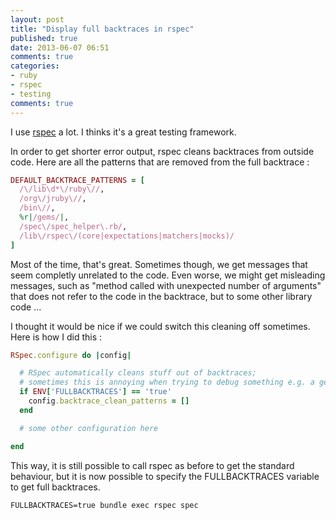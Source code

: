 ```yaml
---
layout: post
title: "Display full backtraces in rspec"
published: true
date: 2013-06-07 06:51
comments: true
categories:
- ruby
- rspec
- testing
comments: true
---
```

I use [rspec](http://rspec.info/) a lot. I thinks it's a great testing framework.

In order to get shorter error output, rspec cleans backtraces from outside code. Here are all the patterns that are removed from the full backtrace :

```ruby
DEFAULT_BACKTRACE_PATTERNS = [
  /\/lib\d*\/ruby\//,
  /org\/jruby\//,
  /bin\//,
  %r|/gems/|,
  /spec\/spec_helper\.rb/,
  /lib\/rspec\/(core|expectations|matchers|mocks)/
]
```

Most of the time, that's great. Sometimes though, we get messages that seem completly unrelated to the code. Even worse, we might get misleading messages, such as "method called with unexpected number of arguments" that does not refer to the code in the backtrace, but to some other library code ...

I thought it would be nice if we could switch this cleaning off sometimes. Here is how I did this :

```ruby
RSpec.configure do |config|

  # RSpec automatically cleans stuff out of backtraces;
  # sometimes this is annoying when trying to debug something e.g. a gem
  if ENV['FULLBACKTRACES'] == 'true'
    config.backtrace_clean_patterns = []
  end

  # some other configuration here

end
```

This way, it is still possible to call rspec as before to get the standard behaviour, but it is now possible to specify the FULLBACKTRACES variable to get full backtraces.

```
FULLBACKTRACES=true bundle exec rspec spec
```